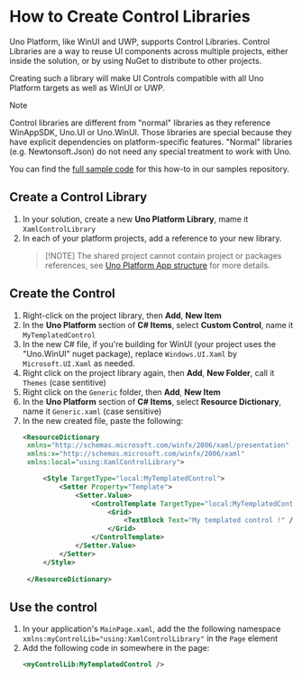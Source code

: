 # How to Create Control Libraries

Uno Platform, like WinUI and UWP, supports Control Libraries. Control Libraries are a way to reuse UI components across multiple projects, either inside the solution, or by using NuGet to distribute to other projects.

Creating such a library will make UI Controls compatible with all Uno Platform targets as well as WinUI or UWP.

> [!NOTE]
> Control libraries are different from "normal" libraries as they reference WinAppSDK, Uno.UI or Uno.WinUI. Those libraries are special because they have explicit dependencies on platform-specific features. "Normal" libraries (e.g. Newtonsoft.Json) do not need any special treatment to work with Uno.

You can find the [full sample code](https://github.com/unoplatform/Uno.Samples/blob/master/UI/ControlLibrary) for this how-to in our samples repository.

## Create a Control Library

1. In your solution, create a new **Uno Platform Library**, mame it `XamlControlLibrary`
1. In each of your platform projects, add a reference to your new library.
   > [!NOTE] The shared project cannot contain project or packages references, see [Uno Platform App structure](../uno-app-solution-structure.md) for more details.

## Create the Control
1. Right-click on the project library, then **Add**, **New Item**
1. In the **Uno Platform** section of **C# Items**, select **Custom Control**, name it `MyTemplatedControl`
1. In the new C# file, if you're building for WinUI (your project uses the "Uno.WinUI" nuget package), replace `Windows.UI.Xaml` by `Microsoft.UI.Xaml` as needed.
1. Right click on the project library again, then **Add**, **New Folder**, call it `Themes` (case sentitive)
1. Right click on the `Generic` folder, then **Add**, **New Item**
1. In the **Uno Platform** section of **C# Items**, select **Resource Dictionary**, name it `Generic.xaml` (case sensitive)
1. In the new created file, paste the following:
   ```xml
   <ResourceDictionary
    xmlns="http://schemas.microsoft.com/winfx/2006/xaml/presentation" 
    xmlns:x="http://schemas.microsoft.com/winfx/2006/xaml"
    xmlns:local="using:XamlControlLibrary">

        <Style TargetType="local:MyTemplatedControl">
            <Setter Property="Template">
                <Setter.Value>
                    <ControlTemplate TargetType="local:MyTemplatedControl">
                        <Grid>
                            <TextBlock Text="My templated control !" />
                        </Grid>
                    </ControlTemplate>
                </Setter.Value>
            </Setter>
        </Style>
        
    </ResourceDictionary>
   ```

## Use the control

1. In your application's `MainPage.xaml`, add the the following namespace `xmlns:myControlLib="using:XamlControlLibrary"` in the `Page` element
2. Add the following code in somewhere in the page:
   ```xml
   <myControlLib:MyTemplatedControl />
   ```